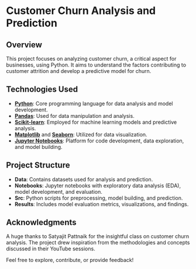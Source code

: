# Customer Churn Analysis and Prediction

## Overview
This project focuses on analyzing customer churn, a critical aspect for businesses, using Python. It aims to understand the factors contributing to customer attrition and develop a predictive model for churn.

## Technologies Used
- **[Python](https://www.python.org/)**: Core programming language for data analysis and model development.
- **[Pandas](https://pandas.pydata.org/)**: Used for data manipulation and analysis.
- **[Scikit-learn](https://scikit-learn.org/stable/)**: Employed for machine learning models and predictive analysis.
- **[Matplotlib](https://matplotlib.org/)** and **[Seaborn](https://seaborn.pydata.org/)**: Utilized for data visualization.
- **[Jupyter Notebooks](https://jupyter.org/)**: Platform for code development, data exploration, and model building.

## Project Structure
- **Data**: Contains datasets used for analysis and prediction.
- **Notebooks**: Jupyter notebooks with exploratory data analysis (EDA), model development, and evaluation.
- **Src**: Python scripts for preprocessing, model building, and prediction.
- **Results**: Includes model evaluation metrics, visualizations, and findings.

## Acknowledgments
A huge thanks to Satyajit Pattnaik for the insightful class on customer churn analysis. The project drew inspiration from the methodologies and concepts discussed in their YouTube sessions.

Feel free to explore, contribute, or provide feedback!
